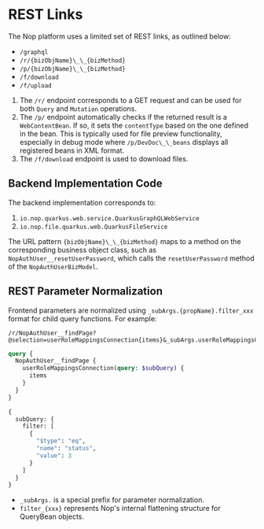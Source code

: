 # REST Links

The Nop platform uses a limited set of REST links, as outlined below:

* `/graphql`
* `/r/{bizObjName}\_\_{bizMethod}`
* `/p/{bizObjName}\_\_{bizMethod}`
* `/f/download`
* `/f/upload`

1. The `/r/` endpoint corresponds to a GET request and can be used for both `Query` and `Mutation` operations.
2. The `/p/` endpoint automatically checks if the returned result is a `WebContentBean`. If so, it sets the `contentType` based on the one defined in the bean. This is typically used for file preview functionality, especially in debug mode where `/p/DevDoc\_\_beans` displays all registered beans in XML format.
3. The `/f/download` endpoint is used to download files.

## Backend Implementation Code

The backend implementation corresponds to:

1. `io.nop.quarkus.web.service.QuarkusGraphQLWebService`
2. `io.nop.file.quarkus.web.QuarkusFileService`

The URL pattern `{bizObjName}\_\_{bizMethod}` maps to a method on the corresponding business object class, such as `NopAuthUser__resetUserPassword`, which calls the `resetUserPassword` method of the `NopAuthUserBizModel`.

## REST Parameter Normalization

Frontend parameters are normalized using `_subArgs.{propName}.filter_xxx` format for child query functions. For example:

```
/r/NopAuthUser__findPage?@selection=userRoleMappingsConnection{items}&_subArgs.userRoleMappingsConnection.filter_status=3
```

```graphql
query {
  NopAuthUser__findPage {
    userRoleMappingsConnection(query: $subQuery) {
      items
    }
  }
}

{
  subQuery: {
    filter: [
      {
        "$type": "eq",
        "name": "status",
        "value": 3
      }
    ]
  }
}
```

* `_subArgs.` is a special prefix for parameter normalization.
* `filter_{xxx}` represents Nop's internal flattening structure for QueryBean objects.
